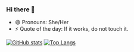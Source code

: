 ### Hi there 👋

- 😄 Pronouns: She/Her
- ⚡ Quote of the day: If it works, do not touch it.

[![GitHub stats](https://github-readme-stats.vercel.app/api?username=swetadash0610&count_private=true&show_icons=true&theme=react&hide=stars,issues)](https://github.com/anuraghazra/github-readme-stats) 
[![Top Langs](https://github-readme-stats.vercel.app/api/top-langs/?username=swetadash0610&layout=compact&theme=react)](https://github.com/anuraghazra/github-readme-stats)


